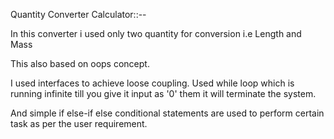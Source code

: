 Quantity Converter Calculator::--

In this converter i used only two quantity for conversion i.e Length and Mass

This also based on oops concept.

I used interfaces to achieve loose coupling.
Used while loop which is running infinite till you give it input as '0' them it will terminate the system.

And simple if else-if else conditional statements are used to perform certain task as per the user requirement.

   
